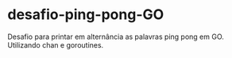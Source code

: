 # desafio-ping-pong-GO
Desafio para printar em alternância as palavras ping pong em GO. Utilizando chan e goroutines. 
